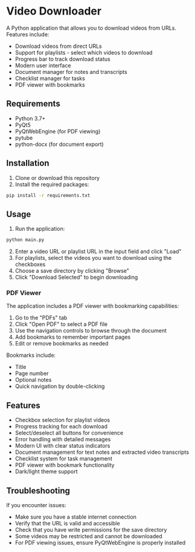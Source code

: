 # Video Downloader

A Python application that allows you to download videos from URLs. Features include:

- Download videos from direct URLs
- Support for playlists - select which videos to download
- Progress bar to track download status
- Modern user interface
- Document manager for notes and transcripts
- Checklist manager for tasks
- PDF viewer with bookmarks

## Requirements

- Python 3.7+
- PyQt5
- PyQtWebEngine (for PDF viewing)
- pytube
- python-docx (for document export)

## Installation

1. Clone or download this repository
2. Install the required packages:

```bash
pip install -r requirements.txt
```

## Usage

1. Run the application:

```bash
python main.py
```

2. Enter a video URL or playlist URL in the input field and click "Load"
3. For playlists, select the videos you want to download using the checkboxes
4. Choose a save directory by clicking "Browse"
5. Click "Download Selected" to begin downloading

### PDF Viewer

The application includes a PDF viewer with bookmarking capabilities:

1. Go to the "PDFs" tab
2. Click "Open PDF" to select a PDF file
3. Use the navigation controls to browse through the document
4. Add bookmarks to remember important pages
5. Edit or remove bookmarks as needed

Bookmarks include:
- Title
- Page number
- Optional notes
- Quick navigation by double-clicking

## Features

- Checkbox selection for playlist videos
- Progress tracking for each download
- Select/deselect all buttons for convenience
- Error handling with detailed messages
- Modern UI with clear status indicators
- Document management for text notes and extracted video transcripts
- Checklist system for task management
- PDF viewer with bookmark functionality
- Dark/light theme support

## Troubleshooting

If you encounter issues:

- Make sure you have a stable internet connection
- Verify that the URL is valid and accessible
- Check that you have write permissions for the save directory
- Some videos may be restricted and cannot be downloaded
- For PDF viewing issues, ensure PyQtWebEngine is properly installed 